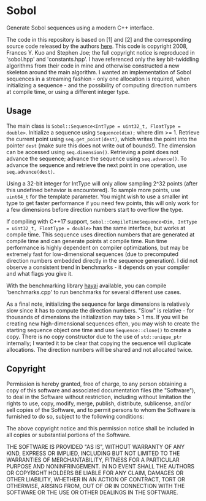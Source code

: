 Sobol
=====
Generate Sobol sequences using a modern C++ interface.

The code in this repository is based on [1] and [2] and the corresponding
source code released by the authors [here](https://web.maths.unsw.edu.au/~fkuo/sobol/).
This code is copyright 2008, Frances Y. Kuo and Stephen Joe; the full copyright notice
is reproduced in 'sobol.hpp' and 'constants.hpp'. I have referenced only
the key bit-twiddling algorithms from their code in mine and otherwise constructed
a new skeleton around the main algorithm. I wanted an implementation of Sobol sequences
in a streaming fashion - only one allocation is required, when initializing a sequence -
and the possibility of computing direction numbers at compile time, or using a different
integer type.

Usage
-----
The main class is `Sobol::Sequence<IntType = uint32_t, FloatType = double>`.
Initialize a sequence using `Sequence(dim);` where dim >= 1.
Retrieve the current point using `seq.get_point(dest)`, which writes the point
into the pointer `dest` (make sure this does not write out of bounds!).
The dimension can be accessed using `seq.dimension()`. Retrieving a point does
not advance the sequence; advance the sequence using `seq.advance()`. To advance
the sequence and retrieve the next point in one operation, use `seq.advance(dest)`.

Using a 32-bit integer for IntType will only allow sampling 2^32 points (after this
undefined behavior is encountered). To sample more points, use `uint64_t` for the
template parameter. You might wish to use a smaller int type to get faster performance
if you need few points, this will only work for a few dimensions before direction
numbers start to overflow the type.

If compiling with C++17 support,
`Sobol::CompileTimeSequence<Dim, IntType = uint32_t, FloatType = double>` has the
same interface, but works at compile time. This sequence uses direction numbers 
that are generated at compile time and can generate points at compile time. Run time
performance is highly dependent on compiler optimizations, but may be extremely fast
for low-dimensional sequences (due to precomputed direction numbers embedded directly
in the sequence generation). I did not observe a consistent trend in benchmarks - it
depends on your compiler and what flags you give it.

With the benchmarking library [hayai](https://bruun.co/2012/02/07/easy-cpp-benchmarking)
available, you can compile 'benchmarks.cpp' to run benchmarks for several different use 
cases.

As a final note, initializing the sequence for large dimensions is relatively slow
since it has to compute the direction numbers. "Slow" is relative - for thousands of
dimensions the initialization may take > 1 ms. If you will be creating new
high-dimensional sequences often, you may wish to create the starting sequence object
one time and use `Sequence::clone()` to create a copy. There is no copy constructor
due to the use of `std::unique_ptr` internally; I wanted it to be clear that copying
the sequence will duplicate allocations. The direction numbers will be shared and not
allocated twice.

Copyright
---------
Permission is hereby granted, free of charge, to any person obtaining a copy of
this software and associated documentation files (the "Software"), to deal in the
Software without restriction, including without limitation the rights to use,
copy, modify, merge, publish, distribute, sublicense, and/or sell copies of the
Software, and to permit persons to whom the Software is furnished to do so,
subject to the following conditions:

The above copyright notice and this permission notice shall be included in all
copies or substantial portions of the Software.

THE SOFTWARE IS PROVIDED "AS IS", WITHOUT WARRANTY OF ANY KIND, EXPRESS OR IMPLIED,
INCLUDING BUT NOT LIMITED TO THE WARRANTIES OF MERCHANTABILITY, FITNESS FOR A
PARTICULAR PURPOSE AND NONINFRINGEMENT. IN NO EVENT SHALL THE AUTHORS OR COPYRIGHT
HOLDERS BE LIABLE FOR ANY CLAIM, DAMAGES OR OTHER LIABILITY, WHETHER IN AN ACTION
OF CONTRACT, TORT OR OTHERWISE, ARISING FROM, OUT OF OR IN CONNECTION WITH THE
SOFTWARE OR THE USE OR OTHER DEALINGS IN THE SOFTWARE.
